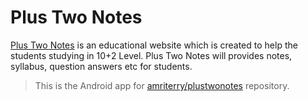 # Plus Two Notes

[Plus Two Notes](http://plustwonotes.com) is an educational website which is created to help the students studying in 10+2 Level. Plus Two Notes will provides notes, syllabus, question answers etc for students.

> This is the Android app for [amriterry/plustwonotes](https://github.com/amriterry/plustwonotes) repository.